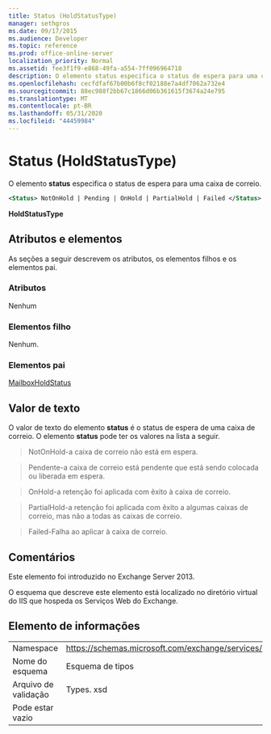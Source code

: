 ```yaml
---
title: Status (HoldStatusType)
manager: sethgros
ms.date: 09/17/2015
ms.audience: Developer
ms.topic: reference
ms.prod: office-online-server
localization_priority: Normal
ms.assetid: fee3f1f9-e868-49fa-a554-7ff096964718
description: O elemento status especifica o status de espera para uma caixa de correio.
ms.openlocfilehash: cecfdfaf67b00b6f8cf02188e7a4df7062a732e4
ms.sourcegitcommit: 88ec988f2bb67c1866d06b361615f3674a24e795
ms.translationtype: MT
ms.contentlocale: pt-BR
ms.lasthandoff: 05/31/2020
ms.locfileid: "44459984"
---
```

# <a name="status-holdstatustype"></a>Status (HoldStatusType)

O elemento **status** especifica o status de espera para uma caixa de correio. 
  
```XML
<Status> NotOnHold | Pending | OnHold | PartialHold | Failed </Status>
```

 **HoldStatusType**
## <a name="attributes-and-elements"></a>Atributos e elementos

As seções a seguir descrevem os atributos, os elementos filhos e os elementos pai.
  
### <a name="attributes"></a>Atributos

Nenhum
  
### <a name="child-elements"></a>Elementos filho

Nenhum.
  
### <a name="parent-elements"></a>Elementos pai

[MailboxHoldStatus](mailboxholdstatus.md)
  
## <a name="text-value"></a>Valor de texto

O valor de texto do elemento **status** é o status de espera de uma caixa de correio. O elemento **status** pode ter os valores na lista a seguir. 
  
> NotOnHold-a caixa de correio não está em espera.
    
> Pendente-a caixa de correio está pendente que está sendo colocada ou liberada em espera. 
    
> OnHold-a retenção foi aplicada com êxito à caixa de correio. 
    
> PartialHold-a retenção foi aplicada com êxito a algumas caixas de correio, mas não a todas as caixas de correio.
    
> Failed-Falha ao aplicar à caixa de correio.
    
## <a name="remarks"></a>Comentários

Este elemento foi introduzido no Exchange Server 2013.
  
O esquema que descreve este elemento está localizado no diretório virtual do IIS que hospeda os Serviços Web do Exchange.
  
## <a name="element-information"></a>Elemento de informações

|||
|:-----|:-----|
|Namespace  <br/> |https://schemas.microsoft.com/exchange/services/2006/types  <br/> |
|Nome do esquema  <br/> |Esquema de tipos  <br/> |
|Arquivo de validação  <br/> |Types. xsd  <br/> |
|Pode estar vazio  <br/> ||
   

